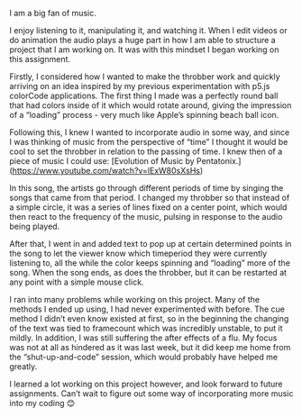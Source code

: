 I am a big fan of music. 

I enjoy listening to it, manipulating it, and watching it. When I edit videos or do animation the audio plays a huge part in how I am able to structure a project that I am working on. It was with this mindset I began working on this assignment. 

Firstly, I considered how I wanted to make the throbber work and quickly arriving on an idea inspired by my previous experimentation with p5.js colorCode applications. The first thing I made was a perfectly round ball that had colors inside of it which would rotate around, giving the impression of a “loading” process - very much like Apple’s spinning beach ball icon. 

Following this, I knew I wanted to incorporate audio in some way, and since I was thinking of music from the perspective of “time” I thought it would be cool to set the throbber in relation to the passing of time. I knew then of a piece of music I could use: [Evolution of Music by Pentatonix.] (https://www.youtube.com/watch?v=lExW80sXsHs)

In this song, the artists go through different periods of time by singing the songs that came from that period. I changed my throbber so that instead of a simple circle, it was a series of lines fixed on a center point, which would then react to the frequency of the music, pulsing in response to the audio being played. 

After that, I went in and added text to pop up at certain determined points in the song to let the viewer know which timeperiod they were currently listening to, all the while the color keeps spinning and “loading” more of the song. When the song ends, as does the throbber, but it can be restarted at any point with a simple mouse click. 

I ran into many problems while working on this project. Many of the methods I ended up using, I had never experimented with before. The cue method I didn’t even know existed at first, so in the beginning the changing of the text was tied to framecount which was incredibly unstable, to put it mildly. In addition, I was still suffering the after effects of a flu. My focus was not at all as hindered as it was last week, but it did keep me home from the “shut-up-and-code” session, which would probably have helped me greatly. 

I learned a lot working on this project however, and look forward to future assignments. Can’t wait to figure out some way of incorporating more music into my coding 😊
